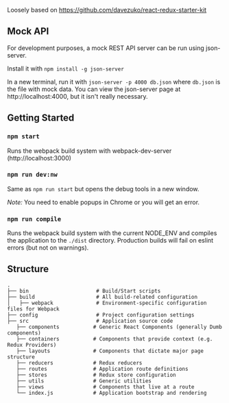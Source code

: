 Loosely based on https://github.com/davezuko/react-redux-starter-kit
## Mock API
For development purposes, a mock REST API server can be run using json-server.

Install it with `npm install -g json-server`

In a new terminal, run it with `json-server -p 4000 db.json` where `db.json` is the file with mock data.
You can view the json-server page at http://localhost:4000, but it isn't really necessary.



## Getting Started
### `npm start`
Runs the webpack build system with webpack-dev-server (http://localhost:3000)

### `npm run dev:nw`
Same as `npm run start` but opens the debug tools in a new window.

_Note:_ You need to enable popups in Chrome or you will get an error.

### `npm run compile`
Runs the webpack build system with the current NODE_ENV and compiles the application to the `./dist` directory. Production builds will fail on eslint errors (but not on warnings).


## Structure


```
.
├── bin                      # Build/Start scripts
├── build                    # All build-related configuration
│   ├── webpack              # Environment-specific configuration files for Webpack
├── config                   # Project configuration settings
├── src                      # Application source code
   ├── components           # Generic React Components (generally Dumb components)
   ├── containers           # Components that provide context (e.g. Redux Providers)
   ├── layouts              # Components that dictate major page structure
   ├── reducers             # Redux reducers
   ├── routes               # Application route definitions
   ├── stores               # Redux store configuration
   ├── utils                # Generic utilities
   ├── views                # Components that live at a route
   └── index.js             # Application bootstrap and rendering
```
